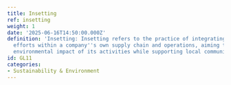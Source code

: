 ```yaml
---
title: Insetting
ref: insetting
weight: 1
date: '2025-06-16T14:50:00.000Z'
definition: 'Insetting: Insetting refers to the practice of integrating sustainability
  efforts within a company''s own supply chain and operations, aiming to reduce the
  environmental impact of its activities while supporting local communities and ecosystems.'
id: GL11
categories:
- Sustainability & Environment
---
```


